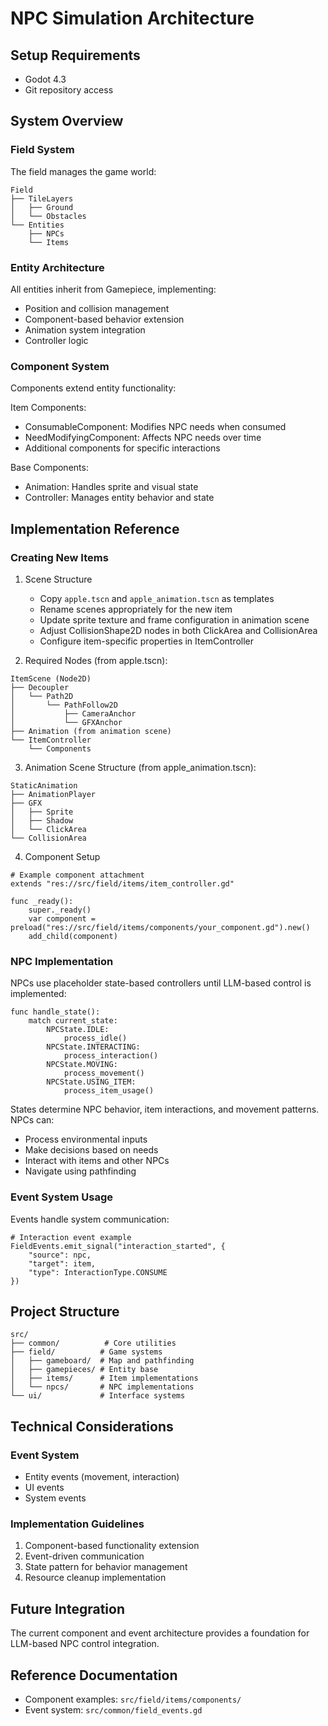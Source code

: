 # NPC Simulation Architecture

## Setup Requirements
- Godot 4.3
- Git repository access

## System Overview

### Field System
The field manages the game world:
```
Field
├── TileLayers
│   ├── Ground
│   └── Obstacles
└── Entities
    ├── NPCs
    └── Items
```

### Entity Architecture
All entities inherit from Gamepiece, implementing:
- Position and collision management
- Component-based behavior extension
- Animation system integration
- Controller logic

### Component System
Components extend entity functionality:

Item Components:
- ConsumableComponent: Modifies NPC needs when consumed
- NeedModifyingComponent: Affects NPC needs over time
- Additional components for specific interactions

Base Components:
- Animation: Handles sprite and visual state
- Controller: Manages entity behavior and state

## Implementation Reference

### Creating New Items
1. Scene Structure
   - Copy `apple.tscn` and `apple_animation.tscn` as templates
   - Rename scenes appropriately for the new item
   - Update sprite texture and frame configuration in animation scene
   - Adjust CollisionShape2D nodes in both ClickArea and CollisionArea
   - Configure item-specific properties in ItemController
   
2. Required Nodes (from apple.tscn):
```
ItemScene (Node2D)
├── Decoupler
│   └── Path2D
│       └── PathFollow2D
│           ├── CameraAnchor
│           └── GFXAnchor
├── Animation (from animation scene)
└── ItemController
    └── Components
```

3. Animation Scene Structure (from apple_animation.tscn):
```
StaticAnimation
├── AnimationPlayer
├── GFX
│   ├── Sprite
│   ├── Shadow
│   └── ClickArea
└── CollisionArea
```

4. Component Setup
```gdscript
# Example component attachment
extends "res://src/field/items/item_controller.gd"

func _ready():
    super._ready()
    var component = preload("res://src/field/items/components/your_component.gd").new()
    add_child(component)
```

### NPC Implementation
NPCs use placeholder state-based controllers until LLM-based control is implemented:
```gdscript
func handle_state():
    match current_state:
        NPCState.IDLE:
            process_idle()
        NPCState.INTERACTING:
            process_interaction()
        NPCState.MOVING:
            process_movement()
        NPCState.USING_ITEM:
            process_item_usage()
```

States determine NPC behavior, item interactions, and movement patterns. NPCs can:
- Process environmental inputs
- Make decisions based on needs
- Interact with items and other NPCs
- Navigate using pathfinding

### Event System Usage
Events handle system communication:
```gdscript
# Interaction event example
FieldEvents.emit_signal("interaction_started", {
    "source": npc,
    "target": item,
    "type": InteractionType.CONSUME
})
```

## Project Structure
```
src/
├── common/          # Core utilities
├── field/          # Game systems
│   ├── gameboard/  # Map and pathfinding
│   ├── gamepieces/ # Entity base
│   ├── items/      # Item implementations
│   └── npcs/       # NPC implementations
└── ui/             # Interface systems
```

## Technical Considerations

### Event System
- Entity events (movement, interaction)
- UI events
- System events

### Implementation Guidelines
1. Component-based functionality extension
2. Event-driven communication
3. State pattern for behavior management
4. Resource cleanup implementation

## Future Integration
The current component and event architecture provides a foundation for LLM-based NPC control integration.

## Reference Documentation
- Component examples: `src/field/items/components/`
- Event system: `src/common/field_events.gd`
